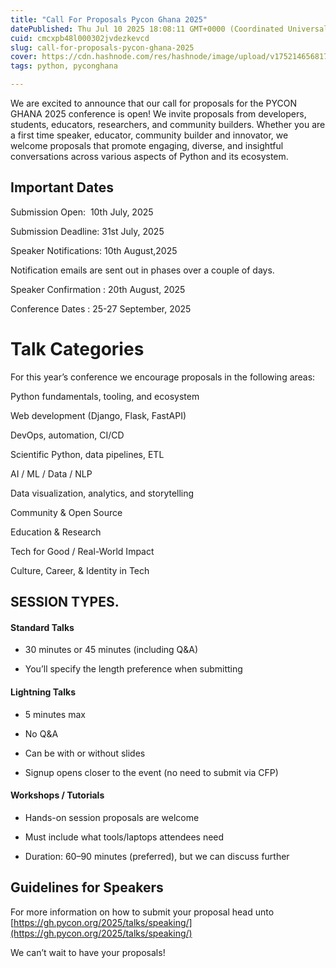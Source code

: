 ```yaml
---
title: "Call For Proposals Pycon Ghana 2025"
datePublished: Thu Jul 10 2025 18:08:11 GMT+0000 (Coordinated Universal Time)
cuid: cmcxpb48l000302jvdezkevcd
slug: call-for-proposals-pycon-ghana-2025
cover: https://cdn.hashnode.com/res/hashnode/image/upload/v1752146568175/acd61829-0be1-410f-91e8-13aee63901fe.png
tags: python, pyconghana

---
```


We are excited to announce that our call for proposals for the PYCON GHANA 2025 conference is open! We invite proposals from developers, students, educators, researchers, and community builders. Whether you are a first time speaker, educator, community builder and innovator, we welcome proposals that promote engaging, diverse, and insightful conversations across various aspects of Python and its ecosystem.

## Important Dates

Submission Open:  10th July, 2025

Submission Deadline: 31st July, 2025

Speaker Notifications: 10th August,2025

Notification emails are sent out in phases over a couple of days.

Speaker Confirmation : 20th August, 2025

Conference Dates : 25-27 September, 2025

# Talk Categories

For this year’s conference we encourage proposals in the following areas:

Python fundamentals, tooling, and ecosystem

Web development (Django, Flask, FastAPI)

DevOps, automation, CI/CD

Scientific Python, data pipelines, ETL

AI / ML / Data / NLP

Data visualization, analytics, and storytelling

Community & Open Source

Education & Research

Tech for Good / Real-World Impact

Culture, Career, & Identity in Tech

## SESSION TYPES.

#### Standard Talks

* 30 minutes or 45 minutes (including Q&A)
    
* You’ll specify the length preference when submitting
    

#### Lightning Talks

* 5 minutes max
    
* No Q&A
    
* Can be with or without slides
    
* Signup opens closer to the event (no need to submit via CFP)
    

#### Workshops / Tutorials

* Hands-on session proposals are welcome
    
* Must include what tools/laptops attendees need
    
* Duration: 60–90 minutes (preferred), but we can discuss further
    

## **Guidelines for Speakers**

For more information on how to submit your proposal head unto  [https://gh.pycon.org/2025/talks/speaking/](https://gh.pycon.org/2025/talks/speaking/)

We can’t wait to have your proposals!